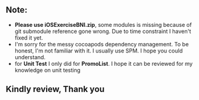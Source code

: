 ## Note: 
- **Please use iOSExerciseBNI.zip**, some modules is missing because of git submodule reference gone wrong. Due to time constraint I haven't fixed it yet.
- I'm sorry for the messy cocoapods dependency management. To be honest, I'm not familiar with it. I usually use SPM. I hope you could understand.
- for **Unit Test** I only did for **PromoList**. I hope it can be reviewed for my knowledge on unit testing

## Kindly review, Thank you
